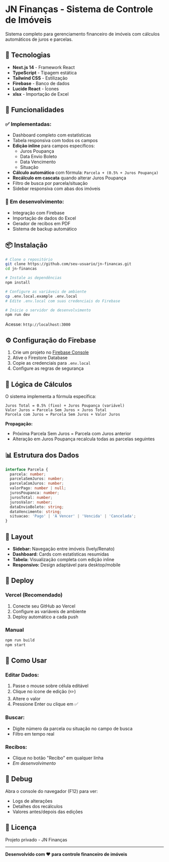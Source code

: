 # JN Finanças - Sistema de Controle de Imóveis

Sistema completo para gerenciamento financeiro de imóveis com cálculos automáticos de juros e parcelas.

## 🚀 Tecnologias

- **Next.js 14** - Framework React
- **TypeScript** - Tipagem estática
- **Tailwind CSS** - Estilização
- **Firebase** - Banco de dados
- **Lucide React** - Ícones
- **xlsx** - Importação de Excel

## 🎯 Funcionalidades

### ✅ **Implementadas:**
- Dashboard completo com estatísticas
- Tabela responsiva com todos os campos
- **Edição inline** para campos específicos:
  - Juros Poupança
  - Data Envio Boleto  
  - Data Vencimento
  - Situação
- **Cálculo automático** com fórmula: `Parcela + (0.5% + Juros Poupança)`
- **Recálculo em cascata** quando alterar Juros Poupança
- Filtro de busca por parcela/situação
- Sidebar responsiva com abas dos imóveis

### 🔄 **Em desenvolvimento:**
- Integração com Firebase
- Importação de dados do Excel
- Gerador de recibos em PDF
- Sistema de backup automático

## 📦 Instalação

```bash
# Clone o repositório
git clone https://github.com/seu-usuario/jn-financas.git
cd jn-financas

# Instale as dependências
npm install

# Configure as variáveis de ambiente
cp .env.local.example .env.local
# Edite .env.local com suas credenciais do Firebase

# Inicie o servidor de desenvolvimento
npm run dev
```

Acesse: `http://localhost:3000`

## ⚙️ Configuração do Firebase

1. Crie um projeto no [Firebase Console](https://console.firebase.google.com)
2. Ative o Firestore Database
3. Copie as credenciais para `.env.local`
4. Configure as regras de segurança

## 🧮 Lógica de Cálculos

O sistema implementa a fórmula específica:

```
Juros Total = 0.5% (fixo) + Juros Poupança (variável)
Valor Juros = Parcela Sem Juros × Juros Total  
Parcela com Juros = Parcela Sem Juros + Valor Juros
```

**Propagação:**
- Próxima Parcela Sem Juros = Parcela com Juros anterior
- Alteração em Juros Poupança recalcula todas as parcelas seguintes

## 📊 Estrutura dos Dados

```typescript
interface Parcela {
  parcela: number;
  parcelaSemJuros: number;
  parcelaComJuros: number;
  valorPago: number | null;
  jurosPoupanca: number;
  jurosTotal: number;
  jurosValor: number;
  dataEnvioBoleto: string;
  dataVencimento: string;
  situacao: 'Pago' | 'À Vencer' | 'Vencida' | 'Cancelada';
}
```

## 🎨 Layout

- **Sidebar:** Navegação entre imóveis (Ively/Renato)
- **Dashboard:** Cards com estatísticas resumidas
- **Tabela:** Visualização completa com edição inline
- **Responsivo:** Design adaptável para desktop/mobile

## 🚀 Deploy

### Vercel (Recomendado)
1. Conecte seu GitHub ao Vercel
2. Configure as variáveis de ambiente
3. Deploy automático a cada push

### Manual
```bash
npm run build
npm start
```

## 📝 Como Usar

### **Editar Dados:**
1. Passe o mouse sobre célula editável
2. Clique no ícone de edição (✏️)
3. Altere o valor
4. Pressione Enter ou clique em ✅

### **Buscar:**
- Digite número da parcela ou situação no campo de busca
- Filtro em tempo real

### **Recibos:**
- Clique no botão "Recibo" em qualquer linha
- *Em desenvolvimento*

## 🐛 Debug

Abra o console do navegador (F12) para ver:
- Logs de alterações
- Detalhes dos recálculos  
- Valores antes/depois das edições

## 📄 Licença

Projeto privado - JN Finanças

---

**Desenvolvido com ❤️ para controle financeiro de imóveis**
